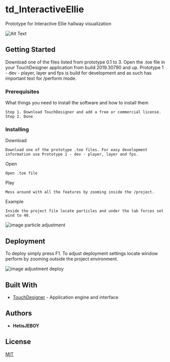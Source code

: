 # td_InteractiveEllie
Prototype for Interactive Ellie hallway visualization

![Alt Text](https://media.giphy.com/media/Lqx1Boih5hniA8e4nC/giphy.gif)

## Getting Started

Download one of the files listed from prototype 0.1 to 3. Open the .toe file in your TouchDesigner application from build 2019.30790 and up. Prototype 1 - dev - player, layer and fps is build for development and as such has important text for /perform mode.

### Prerequisites

What things you need to install the software and how to install them

```
Step 1. Download TouchDesigner and add a free or commercial license. 
Step 2. Done
```

### Installing

Download

```
Download one of the prototype .toe files. For easy development information use Prototype 1 - dev - player, layer and fps.
```

Open

```
Open .toe file
```

Play

```
Mess around with all the features by zooming inside the /project. 
```

Example

```
Inside the project file locate particles and under the tab forces set wind to 40.
```

![image particle adjustment](https://i.imgur.com/VjV34NE.jpg)


## Deployment

To deploy simply press F1. To adjust deployment settings locate window perform by zooming outside the project environment.

![image adjustment deploy](https://i.imgur.com/s15OQTv.jpg)

## Built With

* [TouchDesigner](https://derivative.ca/) - Application engine and interface


## Authors

* **HetisJEBOY**


## License
[MIT](https://choosealicense.com/licenses/mit/)




